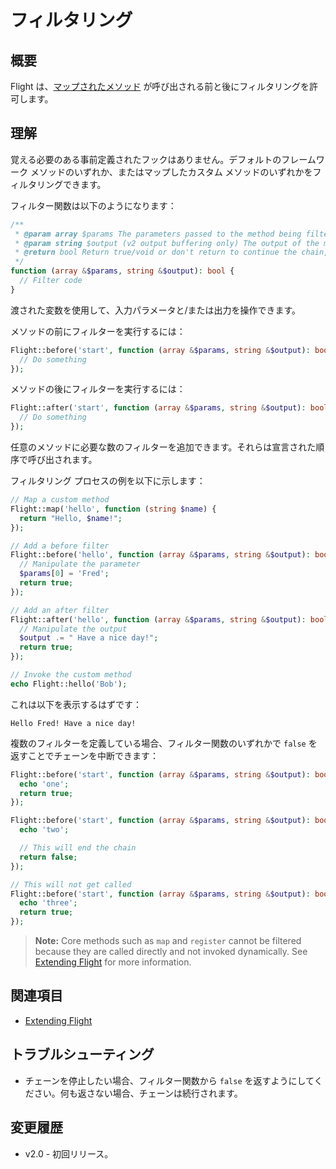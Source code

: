 # フィルタリング

## 概要

Flight は、[マップされたメソッド](/learn/extending) が呼び出される前と後にフィルタリングを許可します。

## 理解
覚える必要のある事前定義されたフックはありません。デフォルトのフレームワーク メソッドのいずれか、またはマップしたカスタム メソッドのいずれかをフィルタリングできます。

フィルター関数は以下のようになります：

```php
/**
 * @param array $params The parameters passed to the method being filtered.
 * @param string $output (v2 output buffering only) The output of the method being filtered.
 * @return bool Return true/void or don't return to continue the chain, false to break the chain.
 */
function (array &$params, string &$output): bool {
  // Filter code
}
```

渡された変数を使用して、入力パラメータと/または出力を操作できます。

メソッドの前にフィルターを実行するには：

```php
Flight::before('start', function (array &$params, string &$output): bool {
  // Do something
});
```

メソッドの後にフィルターを実行するには：

```php
Flight::after('start', function (array &$params, string &$output): bool {
  // Do something
});
```

任意のメソッドに必要な数のフィルターを追加できます。それらは宣言された順序で呼び出されます。

フィルタリング プロセスの例を以下に示します：

```php
// Map a custom method
Flight::map('hello', function (string $name) {
  return "Hello, $name!";
});

// Add a before filter
Flight::before('hello', function (array &$params, string &$output): bool {
  // Manipulate the parameter
  $params[0] = 'Fred';
  return true;
});

// Add an after filter
Flight::after('hello', function (array &$params, string &$output): bool {
  // Manipulate the output
  $output .= " Have a nice day!";
  return true;
});

// Invoke the custom method
echo Flight::hello('Bob');
```

これは以下を表示するはずです：

```
Hello Fred! Have a nice day!
```

複数のフィルターを定義している場合、フィルター関数のいずれかで `false` を返すことでチェーンを中断できます：

```php
Flight::before('start', function (array &$params, string &$output): bool {
  echo 'one';
  return true;
});

Flight::before('start', function (array &$params, string &$output): bool {
  echo 'two';

  // This will end the chain
  return false;
});

// This will not get called
Flight::before('start', function (array &$params, string &$output): bool {
  echo 'three';
  return true;
});
```

> **Note:** Core methods such as `map` and `register` cannot be filtered because they
are called directly and not invoked dynamically. See [Extending Flight](/learn/extending) for more information.

## 関連項目
- [Extending Flight](/learn/extending)

## トラブルシューティング
- チェーンを停止したい場合、フィルター関数から `false` を返すようにしてください。何も返さない場合、チェーンは続行されます。

## 変更履歴
- v2.0 - 初回リリース。